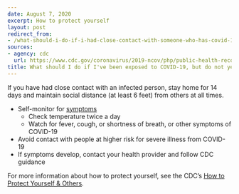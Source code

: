 ```yaml
---
date: August 7, 2020
excerpt: How to protect yourself
layout: post
redirect_from:
- /what-should-i-do-if-i-had-close-contact-with-someone-who-has-covid-19/
sources:
- agency: cdc
  url: https://www.cdc.gov/coronavirus/2019-ncov/php/public-health-recommendations.html
title: What should I do if I've been exposed to COVID-19, but do not yet know if I've been infected?
---
```


If you have had close contact with an infected person, stay home for 14 days and maintain social distance (at least 6 feet) from others at all times. 

- Self-monitor for [symptoms](https://www.cdc.gov/coronavirus/2019-ncov/symptoms-testing/symptoms.html)
  - Check temperature twice a day
   - Watch for fever, cough, or shortness of breath, or other symptoms of COVID-19
- Avoid contact with people at higher risk for severe illness from COVID-19
- If symptoms develop, contact your health provider and follow CDC guidance 

For more information about how to protect yourself, see the CDC’s [How to Protect Yourself & Others](https://www.cdc.gov/coronavirus/2019-ncov/prevent-getting-sick/prevention.html).
